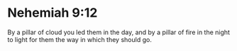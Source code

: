 # Nehemiah 9:12

By a pillar of cloud you led them in the day, and by a pillar of fire in the night to light for them the way in which they should go.

